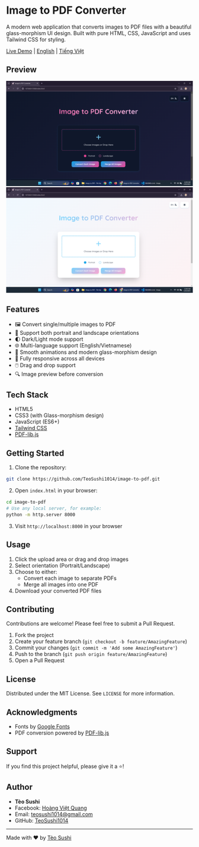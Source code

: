 # Image to PDF Converter

A modern web application that converts images to PDF files with a beautiful glass-morphism UI design. Built with pure HTML, CSS, JavaScript and uses Tailwind CSS for styling.

[Live Demo](https://teosushi1014.github.io/image-to-pdf) | [English](./README.md) | [Tiếng Việt](./README.vi.md)

## Preview

![Light Mode](./assets/preview/1.png)
![Dark Mode](./assets/preview/2.png)

## Features

- 🖼️ Convert single/multiple images to PDF
- 📄 Support both portrait and landscape orientations
- 🌓 Dark/Light mode support
- 🌐 Multi-language support (English/Vietnamese)
- 💫 Smooth animations and modern glass-morphism design
- 📱 Fully responsive across all devices
- 🖱️ Drag and drop support
- 🔍 Image preview before conversion

## Tech Stack

- HTML5
- CSS3 (with Glass-morphism design)
- JavaScript (ES6+)
- [Tailwind CSS](https://tailwindcss.com)
- [PDF-lib.js](https://pdf-lib.js.org)

## Getting Started

1. Clone the repository:
```bash
git clone https://github.com/TeoSushi1014/image-to-pdf.git
```

2. Open `index.html` in your browser:
```bash
cd image-to-pdf
# Use any local server, for example:
python -m http.server 8000
```

3. Visit `http://localhost:8000` in your browser

## Usage

1. Click the upload area or drag and drop images
2. Select orientation (Portrait/Landscape)
3. Choose to either:
   - Convert each image to separate PDFs
   - Merge all images into one PDF
4. Download your converted PDF files

## Contributing

Contributions are welcome! Please feel free to submit a Pull Request.

1. Fork the project
2. Create your feature branch (`git checkout -b feature/AmazingFeature`)
3. Commit your changes (`git commit -m 'Add some AmazingFeature'`)
4. Push to the branch (`git push origin feature/AmazingFeature`)
5. Open a Pull Request

## License

Distributed under the MIT License. See `LICENSE` for more information.

## Acknowledgments

- Fonts by [Google Fonts](https://fonts.google.com)
- PDF conversion powered by [PDF-lib.js](https://pdf-lib.js.org)

## Support

If you find this project helpful, please give it a ⭐️!

## Author

- **Tèo Sushi**
- Facebook: [Hoàng Việt Quang](https://facebook.com/boboiboy.gala.7)
- Email: teosushi1014@gmail.com
- GitHub: [TeoSushi1014](https://github.com/TeoSushi1014)

---
Made with ❤️ by [Tèo Sushi](https://github.com/TeoSushi1014)
````

